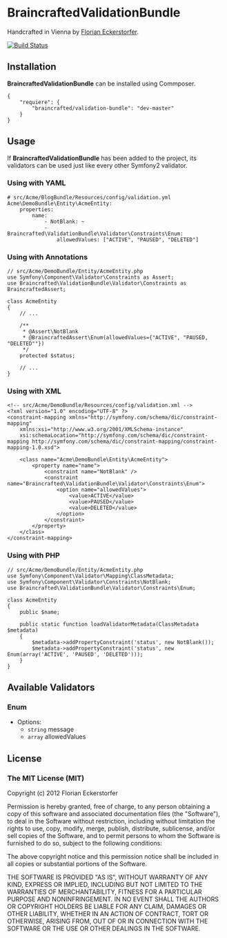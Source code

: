 BraincraftedValidationBundle
============================

Handcrafted in Vienna by [Florian Eckerstorfer](http://florianeckerstorfer.com).

[![Build Status](https://secure.travis-ci.org/braincrafted/validation-bundle.png?branch=master)](http://travis-ci.org/braincrafted/validation-bundle)

Installation
------------

**BraincraftedValidationBundle** can be installed using Commposer.

    {
        "requiere": {
            "braincrafted/validation-bundle": "dev-master"
        }
    }

Usage
-----

If **BraincraftedValidationBundle** has been added to the project, its validators can be used just like every other Symfony2 validator.

### Using with YAML

    # src/Acme/BlogBundle/Resources/config/validation.yml
    Acme\DemoBundle\Entity\AcmeEntity:
        properties:
            name:
                - NotBlank: ~
                - Braincrafted\ValidationBundle\Validator\Constraints\Enum:
                    allowedValues: ["ACTIVE", "PAUSED", "DELETED"]

### Using with Annotations

    // src/Acme/DemoBundle/Entity/AcmeEntity.php
    use Symfony\Component\Validator\Constraints as Assert;
    use Braincrafted\ValidationBundle\Validator\Constraints as BraincraftedAssert;

    class AcmeEntity
    {
        // ...

        /**
         * @Assert\NotBlank
         * @BraincraftedAssert\Enum(allowedValues={"ACTIVE", "PAUSED, "DELETED""})
         */
        protected $status;

        // ...
    }

### Using with XML

    <!-- src/Acme/DemoBundle/Resources/config/validation.xml -->
    <?xml version="1.0" encoding="UTF-8" ?>
    <constraint-mapping xmlns="http://symfony.com/schema/dic/constraint-mapping"
        xmlns:xsi="http://www.w3.org/2001/XMLSchema-instance"
        xsi:schemaLocation="http://symfony.com/schema/dic/constraint-mapping http://symfony.com/schema/dic/constraint-mapping/constraint-mapping-1.0.xsd">

        <class name="Acme\DemoBundle\Entity\AcmeEntity">
            <property name="name">
                <constraint name="NotBlank" />
                <constraint name="Braincrafted\ValidationBundle\Validator\Constraints\Enum">
                    <option name="allowedValues">
                        <value>ACTIVE</value>
                        <value>PAUSED</value>
                        <value>DELETED</value>
                    </option>
                </constraint>
            </property>
        </class>
    </constraint-mapping>

### Using with PHP

    // src/Acme/DemoBundle/Entity/AcmeEntity.php
    use Symfony\Component\Validator\Mapping\ClassMetadata;
    use Symfony\Component\Validator\Constraints\NotBlank;
    use Braincrafted\ValidationBundle\Validator\Constraints\Enum;

    class AcmeEntity
    {
        public $name;

        public static function loadValidatorMetadata(ClassMetadata $metadata)
        {
            $metadata->addPropertyConstraint('status', new NotBlank());
            $metadata->addPropertyConstraint('status', new Enum(array('ACTIVE', 'PAUSED', 'DELETED')));
        }
    }

Available Validators
--------------------

### Enum

- Options:
    - `string` message
    - `array` allowedValues

License
--------

### The MIT License (MIT)

Copyright (c) 2012 Florian Eckerstorfer

Permission is hereby granted, free of charge, to any person obtaining a copy of this software and associated documentation files (the "Software"), to deal in the Software without restriction, including without limitation the rights to use, copy, modify, merge, publish, distribute, sublicense, and/or sell copies of the Software, and to permit persons to whom the Software is furnished to do so, subject to the following conditions:

The above copyright notice and this permission notice shall be included in all copies or substantial portions of the Software.

THE SOFTWARE IS PROVIDED "AS IS", WITHOUT WARRANTY OF ANY KIND, EXPRESS OR IMPLIED, INCLUDING BUT NOT LIMITED TO THE WARRANTIES OF MERCHANTABILITY, FITNESS FOR A PARTICULAR PURPOSE AND NONINFRINGEMENT. IN NO EVENT SHALL THE AUTHORS OR COPYRIGHT HOLDERS BE LIABLE FOR ANY CLAIM, DAMAGES OR OTHER LIABILITY, WHETHER IN AN ACTION OF CONTRACT, TORT OR OTHERWISE, ARISING FROM, OUT OF OR IN CONNECTION WITH THE SOFTWARE OR THE USE OR OTHER DEALINGS IN THE SOFTWARE.

